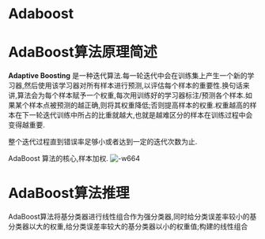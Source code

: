 # Adaboost

# AdaBoost算法原理简述

**Adaptive Boosting** 是一种迭代算法.每一轮迭代中会在训练集上产生一个新的学习器,然后使用该学习器对所有样本进行预测,以评估每个样本的重要性.换句话来讲,算法会为每个样本赋予一个权重,每次用训练好的学习器标注/预测各个样本.如果某个样本点被预测的越正确,则将其权重降低;否则提高样本的权重.权重越高的样本在下一轮迭代训练中所占的比重就越大,也就是越难区分的样本在训练过程中会变得越重要.

整个迭代过程直到错误率足够小或者达到一定的迭代次数为止.

AdaBoost 算法的核心,样本加权.
![-w664](media/15488325277802/15490045182494.jpg)

# AdaBoost算法推理

AdaBoost算法将基分类器进行线性组合作为强分类器,同时给分类误差率较小的基分类器以大的权重,给分类误差率较大的基分类器以小的权重值;构建的线性组合
